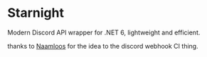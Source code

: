 # Starnight

Modern Discord API wrapper for .NET 6, lightweight and efficient.

thanks to [Naamloos](https://github.com/Naamloos) for the idea to the discord webhook CI thing.
